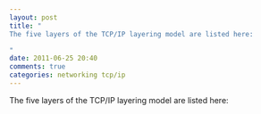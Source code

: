 ```yaml
---
layout: post
title: "
The five layers of the TCP/IP layering model are listed here:

"
date: 2011-06-25 20:40
comments: true
categories: networking tcp/ip
---
```


The five layers of the TCP/IP layering model are listed here:


